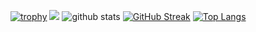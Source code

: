 
[![trophy](https://github-profile-trophy.vercel.app/?username=hendrixxD&theme=onedark)](https://github.com/ryo-ma/github-profile-trophy)
![](https://komarev.com/ghpvc/?username=hendrixxD)
![github stats](https://github-readme-stats.vercel.app/api?username=hendrixxD&show_icons=true&theme=radical)
[![GitHub Streak](http://github-readme-streak-stats.herokuapp.com?user=hendrixxD&theme=dark)](https://git.io/streak-stats)
[![Top Langs](https://github-readme-stats.vercel.app/api/top-langs/?username=hendrixxD&hide=html&layout=compact)](https://github.com/Reganmatics/github-readme-stats)
